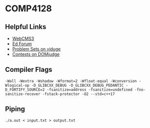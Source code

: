 # COMP4128

## Helpful Links

- [WebCMS3](http://www.cse.unsw.edu.au/~cs4128/22t3/)
- [Ed Forum](https://edstem.org/au/courses/9975/discussion/1007541)
- [Problem Sets on vjduge](https://vjudge.net/group/cs4128-22t3?r=pn7MXKuDdBOANckLxPCv)
- [Contests on DOMjudge](https://comp4128.raveen.dev/domjudge/team)

## Compiler Flags

```
-Wall -Wextra -Wshadow -Wformat=2 -Wfloat-equal -Wconversion -Wlogical-op -D_GLIBCXX_DEBUG -D_GLIBCXX_DEBUG_PEDANTIC -D_FORTIFY_SOURCE=2 -fsanitize=address -fsanitize=undefined -fno-sanitize-recover -fstack-protector -O2 --std=c++17
```

## Piping

```
./a.out < input.txt > output.txt
```
